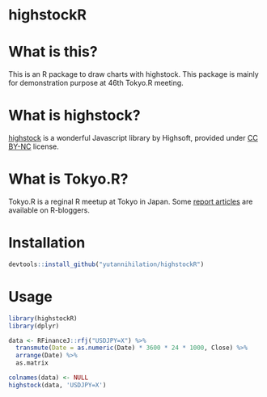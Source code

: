 highstockR
=======

# What is this?

This is an R package to draw charts with highstock. This package is mainly for 
demonstration purpose at 46th Tokyo.R meeting.

# What is highstock?

[highstock](http://www.highcharts.com/stock/demo) is a wonderful Javascript library by Highsoft, 
provided under [CC BY-NC](http://creativecommons.org/licenses/by-nc/3.0/) license.

# What is Tokyo.R?

Tokyo.R is a reginal R meetup at Tokyo in Japan. Some [report articles](http://www.r-bloggers.com/tokyo-based-r-meetup-tokyor-45/) are available on R-bloggers.

# Installation

```r
devtools::install_github("yutannihilation/highstockR")
```

# Usage

```r
library(highstockR)
library(dplyr)

data <- RFinanceJ::rfj("USDJPY=X") %>%
  transmute(Date = as.numeric(Date) * 3600 * 24 * 1000, Close) %>%
  arrange(Date) %>%
  as.matrix

colnames(data) <- NULL
highstock(data, 'USDJPY=X')
```
